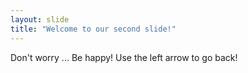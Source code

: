 ```yaml
---
layout: slide
title: "Welcome to our second slide!"
---
```

Don't worry ... Be happy!
Use the left arrow to go back!
